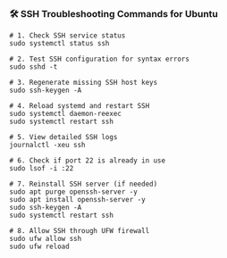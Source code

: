 <h3>🛠 SSH Troubleshooting Commands for Ubuntu</h3>

<pre><code># 1. Check SSH service status
sudo systemctl status ssh

# 2. Test SSH configuration for syntax errors
sudo sshd -t

# 3. Regenerate missing SSH host keys
sudo ssh-keygen -A

# 4. Reload systemd and restart SSH
sudo systemctl daemon-reexec
sudo systemctl restart ssh

# 5. View detailed SSH logs
journalctl -xeu ssh

# 6. Check if port 22 is already in use
sudo lsof -i :22

# 7. Reinstall SSH server (if needed)
sudo apt purge openssh-server -y
sudo apt install openssh-server -y
sudo ssh-keygen -A
sudo systemctl restart ssh

# 8. Allow SSH through UFW firewall
sudo ufw allow ssh
sudo ufw reload
</code></pre>
